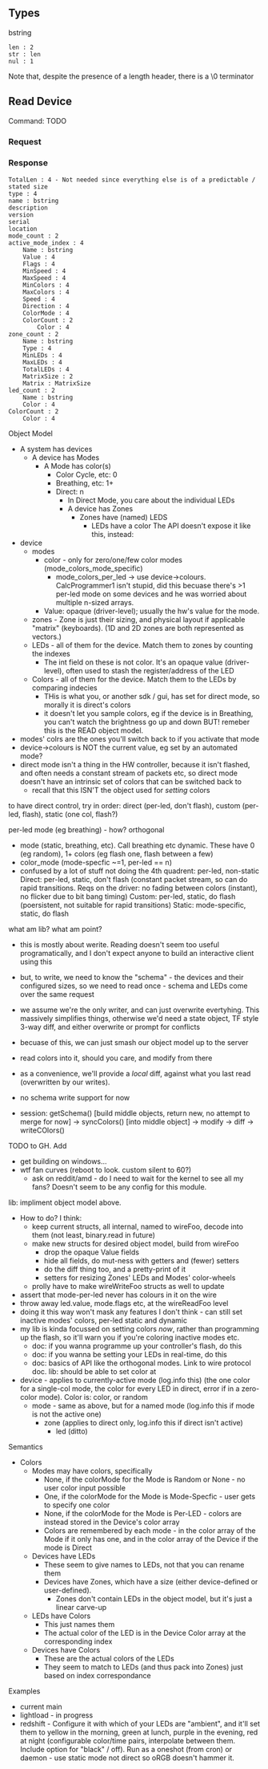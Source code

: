 ## Types
bstring
```
len : 2
str : len
nul : 1
```
Note that, despite the presence of a length header, there is a \0 terminator

## Read Device
Command: TODO

### Request

### Response
```
TotalLen : 4 - Not needed since everything else is of a predictable / stated size
type : 4
name : bstring
description
version
serial
location
mode_count : 2
active_mode_index : 4
    Name : bstring
    Value : 4
    Flags : 4
    MinSpeed : 4
    MaxSpeed : 4
    MinColors : 4
    MaxColors : 4
    Speed : 4
    Direction : 4
    ColorMode : 4
    ColorCount : 2
        Color : 4
zone_count : 2
    Name : bstring
    Type : 4
    MinLEDs : 4
    MaxLEDs : 4
    TotalLEDs : 4
    MatrixSize : 2
    Matrix : MatrixSize
led_count : 2
    Name : bstring
    Color : 4
ColorCount : 2
    Color : 4
```

Object Model
* A system has devices
  * A device has Modes
    * A Mode has color(s)
      * Color Cycle, etc: 0
      * Breathing, etc: 1+
      * Direct: n
        * In Direct Mode, you care about the individual LEDs
        * A device has Zones
          * Zones have (named) LEDS
            * LEDs have a color
The API doesn't expose it like this, instead:
* device
  * modes
    * color - only for zero/one/few color modes (mode_colors_mode_specific)
      * mode_colors_per_led -> use device->colours. CalcProgrammer1 isn't stupid, did this becuase there's >1 per-led mode on some devices and he was worried about multiple n-sized arrays.
    * Value: opaque (driver-level); usually the hw's value for the mode.
  * zones -  Zone is just their sizing, and physical layout if applicable "matrix" (keyboards). (1D and 2D zones are both represented as vectors.)
  * LEDs - all of them for the device. Match them to zones by counting the indexes
    * The int field on these is not color. It's an opaque value (driver-level), often used to stash the register/address of the LED
  * Colors - all of them for the device. Match them to the LEDs by comparing indecies
    * THis is what you, or another sdk / gui, has set for direct mode, so morally it is direct's colors
    * it doesn't let you sample colors, eg if the device is in Breathing, you can't watch the brightness go up and down
BUT! remeber this is the READ object model.
* modes' colrs are the ones you'll switch back to if you activate that mode
* device->colours is NOT the current value, eg set by an automated mode?
* direct mode isn't a thing in the HW controller, because it isn't flashed, and often needs a constant stream of packets etc, so direct mode doesn't have an intrinsic set of colors that can be switched back to
  * recall that this ISN'T the object used for *setting* colors

to have direct control, try in order: direct (per-led, don't flash), custom (per-led, flash), static (one col, flash?)

per-led mode (eg breathing) - how?
orthogonal
* mode (static, breathing, etc). Call breathing etc dynamic. These have 0 (eg random), 1+ colors (eg flash one, flash between a few)
* color_mode (mode-specfic ~=1, per-led == n)
* confused by a lot of stuff not doing the 4th quadrent: per-led, non-static
Direct: per-led, static, don't flash (constant packet stream, so can do rapid transitions. Reqs on the driver: no fading between colors (instant), no flicker due to bit bang timing)
Custom: per-led, static, do flash (poersistent, not suitable for rapid transitions)
Static: mode-specific, static, do flash

what am lib? what am point?
* this is mostly about werite. Reading doesn't seem too useful programatically, and I don't expect anyone to build an interactive client using this
* but, to write, we need to know the "schema" - the devices and their configured sizes, so we need to read once - schema and LEDs come over the same request
* we assume we're the only writer, and can just overwrite evertyhing. This massively simplifies things, otherwise we'd need a state object, TF style 3-way diff, and either overwrite or prompt for conflicts
* becuase of this, we can just smash our object model up to the server
* read colors into it, should you care, and modify from there
* as a convenience, we'll provide a *local* diff, against what you last read (overwritten by our writes).
* no schema write support for now

* session: getSchema() [build middle objects, return new, no attempt to merge for now] -> syncColors() [into middle object] -> modify -> diff -> writeCOlors()

TODO to GH. Add
* get building on windows...
* wtf fan curves (reboot to look. custom silent to 60?)
  * ask on reddit/amd - do I need to wait for the kernel to see all my fans? Doesn't seem to be any config for this module.

lib: impliment object model above.
* How to do? I think:
  * keep current structs, all internal, named to wireFoo, decode into them (not least, binary.read in future)
  * make new structs for desired object model, build from wireFoo
    * drop the opaque Value fields
    * hide all fields, do mut-ness with getters and (fewer) setters
    * do the diff thing too, and a pretty-print of it
    * setters for resizing Zones' LEDs and Modes' color-wheels
  * prolly have to make wireWriteFoo structs as well to update
* assert that mode-per-led never has colours in it on the wire
* throw away led.value, mode.flags etc, at the wireReadFoo level
* doing it this way won't mask any features I don't think - can still set inactive modes' colors, per-led static and dynamic
* my lib is kinda focussed on setting colors *now*, rather than programming up the flash, so it'll warn you if you're coloring inactive modes etc.
  * doc: if you wanna programme up your controller's flash, do this
  * doc: if you wanna be setting your LEDs in real-time, do this
  * doc: basics of API like the orthogonal modes. Link to wire protocol doc.
lib: should be able to set color at
* device - applies to currently-active mode (log.info this) (the one color for a single-col mode, the color for every LED in direct, error if in a zero-color mode). Color is: color, or random
  * mode - same as above, but for a named mode (log.info this if mode is not the active one)
    * zone (applies to direct only, log.info this if direct isn't active)
      * led (ditto)

Semantics
* Colors
  * Modes may have colors, specifically
    * None, if the colorMode for the Mode is Random or None - no user color input possible
    * One, if the colorMode for the Mode is Mode-Specfic - user gets to specify one color
    * None, if the colorMode for the Mode is Per-LED - colors are instead stored in the Device's color array
    * Colors are remembered by each mode - in the color array of the Mode if it only has one, and in the color array of the Device if the mode is Direct
  * Devices have LEDs
    * These seem to give names to LEDs, not that you can rename them
    * Devices have Zones, which have a size (either device-defined or user-defined).
      * Zones don't contain LEDs in the object model, but it's just a linear carve-up
  * LEDs have Colors
    * This just names them
    * The actual color of the LED is in the Device Color array at the corresponding index
  * Devices have Colors
    * These are the actual colors of the LEDs
    * They seem to match to LEDs (and thus pack into Zones) just based on index correspondance

Examples
* current main
* lightload - in progress
* redshift - Configure it with which of your LEDs are "ambient", and it'll set them to yellow in the morning, green at lunch, purple in the evening, red at night (configurable color/time pairs, interpolate between them. Include option for "black" / off). Run as a oneshot (from cron) or daemon - use static mode not direct so oRGB doesn't hammer it.
